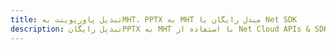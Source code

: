 ---title: تبدیل پاورپوینت بهMHT، PPTX به MHT مبدل رایگان یا Net SDKdescription: تبدیل رایگانPPTX به MHT با استفاده از Net Cloud APIs & SDK. همچنین اسناد Microsoft PowerPoint را در Cloud ایجاد، ویرایش و رندر کنید.---